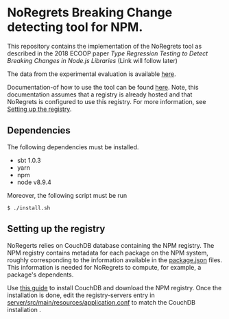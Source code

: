# NoRegrets Breaking Change detecting tool for NPM.
This repository contains the implementation of the NoRegrets tool as described in the 2018 ECOOP paper *Type Regression Testing to Detect Breaking Changes in Node.js Libraries* (Link will follow later)

The data from the experimental evaluation is available [here](http://www.brics.dk/noregrets/NoRegretsUI/).

Documentation-of how to use the tool can be found [here](guide/index.html). Note, this documentation assumes that a registry is already hosted and that NoRegrets is configured to use this registry. For more information, see [Setting up the registry](#setting-up-the-registry). 

## Dependencies
The following dependencies must be installed.
- sbt 1.0.3
- yarn 
- npm
- node v8.9.4

Moreover, the following script must be run

```
$ ./install.sh
```

## Setting up the registry
NoRegerts relies on CouchDB database containing the NPM registry.
The NPM registry contains metadata for each package on the NPM system, roughly corresponding to the information available in the [package.json](https://docs.npmjs.com/files/package.json) files.
This information is needed for NoRegrets to compute, for example, a package's dependents.

Use [this guide](https://github.com/npm/npm-registry-couchapp) to install CouchDB and download the NPM registry.
Once the installation is done, edit the registry-servers entry in [server/src/main/resources/application.conf](server/src/main/resources/application.conf) to match the CouchDB installation .


